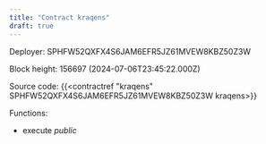 ```yaml
---
title: "Contract kraqens"
draft: true
---
```

Deployer: SPHFW52QXFX4S6JAM6EFR5JZ61MVEW8KBZ50Z3W


 



Block height: 156697 (2024-07-06T23:45:22.000Z)

Source code: {{<contractref "kraqens" SPHFW52QXFX4S6JAM6EFR5JZ61MVEW8KBZ50Z3W kraqens>}}

Functions:

* execute _public_
